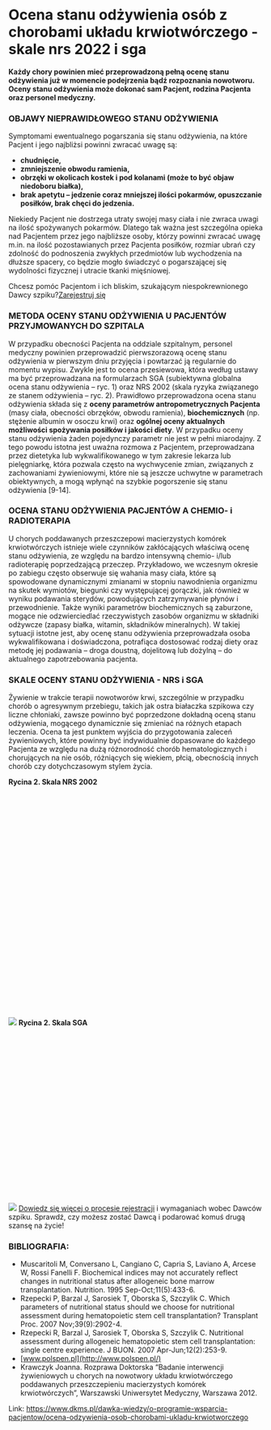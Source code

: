 # Ocena stanu odżywienia osób z chorobami układu krwiotwórczego - skale nrs 2022 i sga

**Każdy chory powinien mieć przeprowadzoną pełną ocenę stanu odżywienia już w momencie podejrzenia bądź rozpoznania nowotworu. Oceny stanu odżywienia może dokonać sam Pacjent, rodzina Pacjenta oraz personel medyczny.**


### OBJAWY NIEPRAWIDŁOWEGO STANU ODŻYWIENIA


Symptomami ewentualnego pogarszania się stanu odżywienia, na które Pacjent i jego najbliżsi powinni zwracać uwagę są:


* **chudnięcie,**
* **zmniejszenie obwodu ramienia,**
* **obrzęki w okolicach kostek i pod kolanami (może to być objaw niedoboru białka),**
* **brak apetytu – jedzenie coraz mniejszej ilości pokarmów, opuszczanie posiłków, brak chęci do jedzenia.**


Niekiedy Pacjent nie dostrzega utraty swojej masy ciała i nie zwraca uwagi na ilość spożywanych pokarmów. Dlatego tak ważna jest szczególna opieka nad Pacjentem przez jego najbliższe osoby, którzy powinni zwracać uwagę m.in. na ilość pozostawianych przez Pacjenta posiłków, rozmiar ubrań czy zdolność do podnoszenia zwykłych przedmiotów lub wychodzenia na dłuższe spacery, co będzie mogło świadczyć o pogarszającej się wydolności fizycznej i utracie tkanki mięśniowej.


Chcesz pomóc Pacjentom i ich bliskim, szukającym niespokrewnionego Dawcy szpiku?[Zarejestruj się](/zarejestruj-sie-teraz "Zarejestruj sie teraz")
### METODA OCENY STANU ODŻYWIENIA U PACJENTÓW PRZYJMOWANYCH DO SZPITALA


W przypadku obecności Pacjenta na oddziale szpitalnym, personel medyczny powinien przeprowadzić pierwszorazową ocenę stanu odżywienia w pierwszym dniu przyjęcia i powtarzać ją regularnie do momentu wypisu. Zwykle jest to ocena przesiewowa, która według ustawy ma być przeprowadzana na formularzach SGA (subiektywna globalna ocena stanu odżywienia – ryc. 1\) oraz NRS 2002 (skala ryzyka związanego ze stanem odżywienia – ryc. 2\). Prawidłowo przeprowadzona ocena stanu odżywienia składa się z **oceny parametrów antropometrycznych Pacjenta** (masy ciała, obecności obrzęków, obwodu ramienia), **biochemicznych** (np. stężenie albumin w osoczu krwi) oraz **ogólnej oceny aktualnych możliwości spożywania posiłków i jakości diety**. W przypadku oceny stanu odżywienia żaden pojedynczy parametr nie jest w pełni miarodajny. Z tego powodu istotna jest uważna rozmowa z Pacjentem, przeprowadzana przez dietetyka lub wykwalifikowanego w tym zakresie lekarza lub pielęgniarkę, która pozwala często na wychwycenie zmian, związanych z zachowaniami żywieniowymi, które nie są jeszcze uchwytne w parametrach obiektywnych, a mogą wpłynąć na szybkie pogorszenie się stanu odżywienia \[9\-14].


### OCENA STANU ODŻYWIENIA PACJENTÓW A CHEMIO\- i RADIOTERAPIA


U chorych poddawanych przeszczepowi macierzystych komórek krwiotwórczych istnieje wiele czynników zakłócających właściwą ocenę stanu odżywienia, ze względu na bardzo intensywną chemio\- i/lub radioterapię poprzedzającą przeczep. Przykładowo, we wczesnym okresie po zabiegu często obserwuje się wahania masy ciała, które są spowodowane dynamicznymi zmianami w stopniu nawodnienia organizmu na skutek wymiotów, biegunki czy występującej gorączki, jak również w wyniku podawania sterydów, powodujących zatrzymywanie płynów i przewodnienie. Także wyniki parametrów biochemicznych są zaburzone, mogące nie odzwierciedlać rzeczywistych zasobów organizmu w składniki odżywcze (zapasy białka, witamin, składników mineralnych). W takiej sytuacji istotne jest, aby ocenę stanu odżywienia przeprowadzała osoba wykwalifikowana i doświadczona, potrafiąca dostosować rodzaj diety oraz metodę jej podawania – droga doustną, dojelitową lub dożylną – do aktualnego zapotrzebowania pacjenta.


### SKALE OCENY STANU ODŻYWIENIA \- NRS i SGA


Żywienie w trakcie terapii nowotworów krwi, szczególnie w przypadku chorób o agresywnym przebiegu, takich jak ostra białaczka szpikowa czy liczne chłoniaki, zawsze powinno być poprzedzone dokładną oceną stanu odżywienia, mogącego dynamicznie się zmieniać na różnych etapach leczenia. Ocena ta jest punktem wyjścia do przygotowania zaleceń żywieniowych, które powinny być indywidualnie dopasowane do każdego Pacjenta ze względu na dużą różnorodność chorób hematologicznych i chorujących na nie osób, różniących się wiekiem, płcią, obecnością innych chorób czy dotychczasowym stylem życia.


**Rycina 2\. Skala NRS 2002**


![](data:image/svg+xml;charset=utf-8,%3Csvg%20height='879'%20width='1000'%20xmlns='http://www.w3.org/2000/svg'%20version='1.1'%3E%3C/svg%3E)![]()![](https://assets-eu-01.kc-usercontent.com:443/bed48093-082e-0109-4b5f-7bdadab5eedd/6efa0692-6789-4807-9509-fff50a38752f/skala_NRS_2020.png?w=720&h=633&auto=format&lossless=true&fit=cover)
**Rycina 2\. Skala SGA**


![](data:image/svg+xml;charset=utf-8,%3Csvg%20height='468'%20width='707'%20xmlns='http://www.w3.org/2000/svg'%20version='1.1'%3E%3C/svg%3E)![]()![](https://assets-eu-01.kc-usercontent.com:443/bed48093-082e-0109-4b5f-7bdadab5eedd/72c3d9b1-ef9c-478e-9a1b-3ff722692985/Skala_SGA.png?w=707&h=468&auto=format&lossless=true&fit=crop)
[Dowiedz się więcej o procesie rejestracji](https://www.dkms.pl/dawka-wiedzy/o-rejestracji) i wymaganiach wobec Dawców szpiku. Sprawdź, czy możesz zostać Dawcą i podarować komuś drugą szansę na życie!


### BIBLIOGRAFIA:


* Muscaritoli M, Conversano L, Cangiano C, Capria S, Laviano A, Arcese W, Rossi Fanelli F. Biochemical indices may not accurately reflect changes in nutritional status after allogeneic bone marrow transplantation. Nutrition. 1995 Sep\-Oct;11(5\):433\-6\.
* Rzepecki P, Barzal J, Sarosiek T, Oborska S, Szczylik C. Which parameters of nutritional status should we choose for nutritional assessment during hematopoietic stem cell transplantation? Transplant Proc. 2007 Nov;39(9\):2902\-4\.
* Rzepecki R, Barzal J, Sarosiek T, Oborska S, Szczylik C. Nutritional assessment during allogeneic hematopoietic stem cell transplantation: single centre experience. J BUON. 2007 Apr\-Jun;12(2\):253\-9\.
* [www.polspen.pl](http://www.polspen.pl/)
* Krawczyk Joanna. Rozprawa Doktorska “Badanie interwencji żywieniowych u chorych na nowotwory układu krwiotwórczego poddawanych przeszczepieniu macierzystych komórek krwiotwórczych”, Warszawski Uniwersytet Medyczny, Warszawa 2012\.


Link: https://www.dkms.pl/dawka-wiedzy/o-programie-wsparcia-pacjentow/ocena-odzywienia-osob-chorobami-ukladu-krwiotworczego
